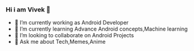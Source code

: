 ### Hi i am Vivek  👋



- 🔭 I’m currently working as Android Developer 
- 🌱 I’m currently learning Advance Android concepts,Machine learning
- 👯 I’m looking to collaborate on Android Projects
- 💬 Ask me about Tech,Memes,Anime 


